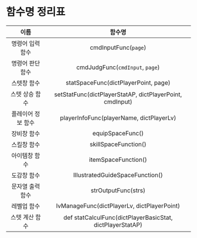# 함수명 정리표

   | 이름 | 함수명 |
   | :---: | :---: |
   | 명령어 입력 함수 | cmdInputFunc(`page`) |
   | 명령어 판단 함수 | cmdJudgFunc(`cmdInput`, `page`) |
   | 스텟창 함수 | statSpaceFunc(dictPlayerPoint, page) |
   | 스텟 상승 함수 | setStatFunc(dictPlayerStatAP, dictPlayerPoint, cmdInput) |
   | 플레이어 정보 함수 | playerInfoFunc(playerName, dictPlayerLv) |
   | 장비창 함수 | equipSpaceFunc() |
   | 스킬창 함수 | skillSpaceFunction() |
   | 아이템창 함수 | itemSpaceFunction() |
   | 도감창 함수 | IllustratedGuideSpaceFunction() |
   | 문자열 출력 함수 | strOutputFunc(strs) |
   | 레벨업 함수 | lvManageFunc(dictPlayerLv, dictPlayerPoint) |
   | 스텟 계산 함수 | def statCalculFunc(dictPlayerBasicStat, dictPlayerStatAP) |
